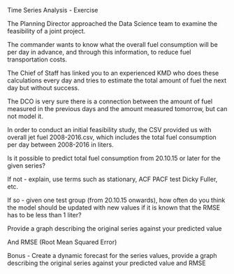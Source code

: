 Time Series Analysis - Exercise

The Planning Director approached the Data Science team to examine the feasibility of a joint project.

The commander wants to know what the overall fuel consumption will be per day in advance, and through this information, to reduce fuel transportation costs.

The Chief of Staff has linked you to an experienced KMD who does these calculations every day and tries to estimate the total amount of fuel the next day but without success.

The DCO is very sure there is a connection between the amount of fuel measured in the previous days and the amount measured tomorrow, but can not model it.

In order to conduct an initial feasibility study, the CSV provided us with overall jet fuel 2008-2016.csv, which includes the total fuel consumption per day between 2008-2016 in liters.


Is it possible to predict total fuel consumption from 20.10.15 or later for the given series?

If not - explain, use terms such as stationary, ACF PACF test Dicky Fuller, etc.

If so - given one test group (from 20.10.15 onwards), how often do you think the model should be updated with new values if it is known that the RMSE has to be less than 1 liter?

Provide a graph describing the original series against your predicted value

And RMSE (Root Mean Squared Error)

Bonus - Create a dynamic forecast for the series values, provide a graph describing the original series against your predicted value and RMSE
